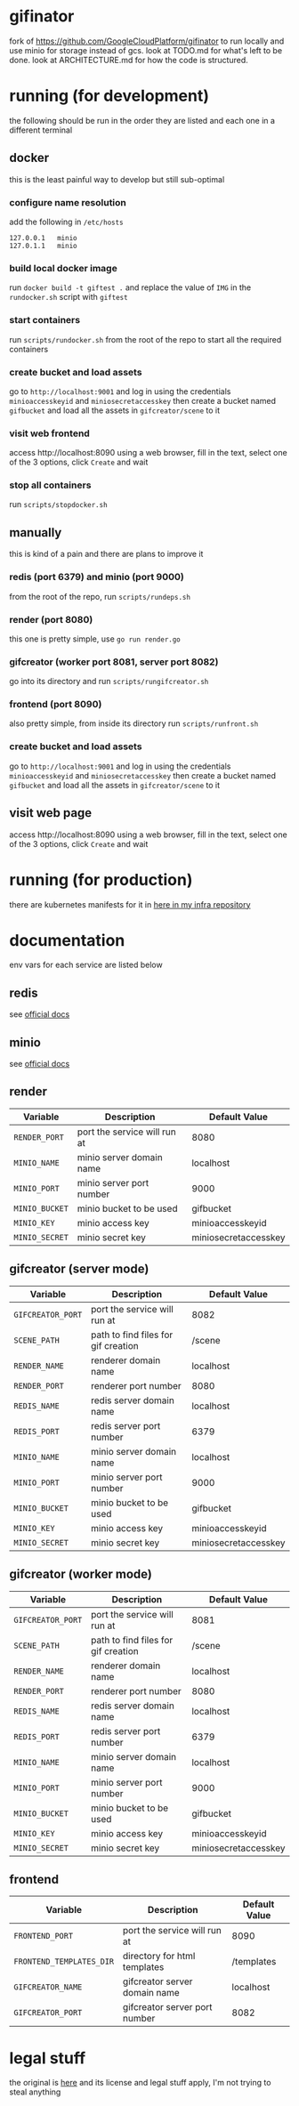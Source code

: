 # gifinator

fork of https://github.com/GoogleCloudPlatform/gifinator to run locally and use minio for storage instead of gcs.
look at TODO.md for what's left to be done.
look at ARCHITECTURE.md for how the code is structured.

# running (for development)
the following should be run in the order they are listed and each one in a different terminal

## docker
this is the least painful way to develop but still sub-optimal

### configure name resolution
add the following in `/etc/hosts`
```
127.0.0.1   minio
127.0.1.1   minio
```

### build local docker image
run `docker build -t giftest .` and replace the value of `IMG` in the `rundocker.sh` script with `giftest`

### start containers
run `scripts/rundocker.sh` from the root of the repo to start all the required containers

### create bucket and load assets
go to `http://localhost:9001` and log in using the credentials `minioaccesskeyid` and `miniosecretaccesskey` then create a bucket named `gifbucket` and load all the assets in `gifcreator/scene` to it

### visit web frontend
access http://localhost:8090 using a web browser, fill in the text, select one of the 3 options, click `Create` and wait

### stop all containers
run `scripts/stopdocker.sh`

## manually
this is kind of a pain and there are plans to improve it

### redis (port 6379) and minio (port 9000)
from the root of the repo, run `scripts/rundeps.sh`

### render (port 8080)
this one is pretty simple, use `go run render.go`

### gifcreator (worker port 8081, server port 8082)
go into its directory and run `scripts/rungifcreator.sh`

### frontend (port 8090)
also pretty simple, from inside its directory run `scripts/runfront.sh`

### create bucket and load assets
go to `http://localhost:9001` and log in using the credentials `minioaccesskeyid` and `miniosecretaccesskey` then create a bucket named `gifbucket` and load all the assets in `gifcreator/scene` to it

## visit web page
access http://localhost:8090 using a web browser, fill in the text, select one of the 3 options, click `Create` and wait

# running (for production)
there are kubernetes manifests for it in [here in my infra repository](https://gitlab.com/insanitywholesale/infra/-/tree/master/kube/manifests/gifinator)

# documentation
env vars for each service are listed below

## redis
see [official docs](https://github.com/librenms/docker/blob/263c47e895850e6c7a4cafedd73fadd43b870711/doc/docker/environment-variables.md)

## minio
see [official docs](https://github.com/minio/minio/tree/9171d6ef651a852b48f39f828c3d01e30fbf4e9c/docs/config)

## render
| Variable       | Description                  | Default Value        |
|----------------|------------------------------|----------------------|
| `RENDER_PORT`  | port the service will run at | 8080                 |
| `MINIO_NAME`   | minio server domain name     | localhost            |
| `MINIO_PORT`   | minio server port number     | 9000                 |
| `MINIO_BUCKET` | minio bucket to be used      | gifbucket            |
| `MINIO_KEY`    | minio access key             | minioaccesskeyid     |
| `MINIO_SECRET` | minio secret key             | miniosecretaccesskey |

## gifcreator (server mode)
| Variable          | Description                         | Default Value        |
|-------------------|-------------------------------------|----------------------|
| `GIFCREATOR_PORT` | port the service will run at        | 8082                 |
| `SCENE_PATH`      | path to find files for gif creation | /scene               |
| `RENDER_NAME`     | renderer domain name                | localhost            |
| `RENDER_PORT`     | renderer port number                | 8080                 |
| `REDIS_NAME`      | redis server domain name            | localhost            |
| `REDIS_PORT`      | redis server port number            | 6379                 |
| `MINIO_NAME`      | minio server domain name            | localhost            |
| `MINIO_PORT`      | minio server port number            | 9000                 |
| `MINIO_BUCKET`    | minio bucket to be used             | gifbucket            |
| `MINIO_KEY`       | minio access key                    | minioaccesskeyid     |
| `MINIO_SECRET`    | minio secret key                    | miniosecretaccesskey |

## gifcreator (worker mode)
| Variable          | Description                         | Default Value        |
|-------------------|-------------------------------------|----------------------|
| `GIFCREATOR_PORT` | port the service will run at        | 8081                 |
| `SCENE_PATH`      | path to find files for gif creation | /scene               |
| `RENDER_NAME`     | renderer domain name                | localhost            |
| `RENDER_PORT`     | renderer port number                | 8080                 |
| `REDIS_NAME`      | redis server domain name            | localhost            |
| `REDIS_PORT`      | redis server port number            | 6379                 |
| `MINIO_NAME`      | minio server domain name            | localhost            |
| `MINIO_PORT`      | minio server port number            | 9000                 |
| `MINIO_BUCKET`    | minio bucket to be used             | gifbucket            |
| `MINIO_KEY`       | minio access key                    | minioaccesskeyid     |
| `MINIO_SECRET`    | minio secret key                    | miniosecretaccesskey |

## frontend
| Variable                 | Description                   | Default Value
|--------------------------|-------------------------------|--------------------
| `FRONTEND_PORT`          | port the service will run at  | 8090
| `FRONTEND_TEMPLATES_DIR` | directory for html templates  | /templates
| `GIFCREATOR_NAME`        | gifcreator server domain name | localhost
| `GIFCREATOR_PORT`        | gifcreator server port number | 8082

# legal stuff
the original is [here](https://github.com/GoogleCloudPlatform/gifinator) and its license and legal stuff apply, I'm not trying to steal anything
